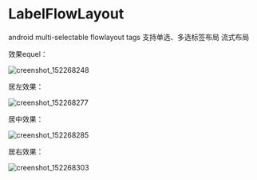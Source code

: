 # LabelFlowLayout
android multi-selectable flowlayout tags 支持单选、多选标签布局  流式布局



效果equel：

![creenshot_152268248](/Users/avengong/Desktop/Screenshot_1522682480.png)



居左效果：

![creenshot_152268277](/Users/avengong/Desktop/Screenshot_1522682779.png)



居中效果：

![creenshot_152268285](/Users/avengong/Desktop/Screenshot_1522682855.png)



居右效果：

![creenshot_152268303](/Users/avengong/Desktop/Screenshot_1522683039.png)





